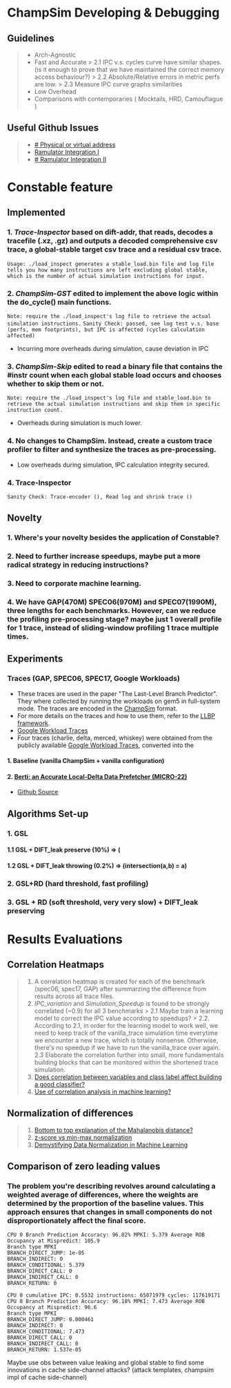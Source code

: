 # ChampSim Developing & Debugging
## Guidelines
> - Arch-Agnostic
> - Fast and Accurate
	> 2.1 IPC v.s. cycles curve have similar shapes. (is it enough to prove that we have maintained the correct memory access behaviour?)
	> 2.2 Absolute/Relative errors in metric perfs are low.
	> 2.3 Measure IPC curve graphs similarities
> - Low Overhead
> - Comparisons with contemporaries ( Mocktails, HRD, Camouflague )
## Useful Github Issues
 > - [# Physical or virtual address](https://github.com/ChampSim/ChampSim/issues/15)
 >  - [Ramulator Integration I](https://github.com/ChampSim/ChampSim/pull/390)
 > - [# Ramulator Integration II](https://github.com/ChampSim/ChampSim/pull/504)

# Constable feature
## Implemented
### 1.  *Trace-Inspector* based on dift-addr, that reads, decodes a tracefile (.xz, .gz) and outputs a decoded comprehensive csv trace, a global-stable target csv trace and a residual csv trace.
``` Usage: ./load_inspect generates a stable_load.bin file and log file tells you how many instructions are left excluding global stable, which is the number of actual simulation instructions for input. ```
### 2. *ChampSim-GST* edited to implement the above logic within the do_cycle() main functions.
``` Note: require the ./load_inspect's log file to retrieve the actual simulation instructions. ```
```Sanity Check: passed, see log test v.s. base (perfs, mem footprints), but IPC is affected (cycles calculation affected) ```
- Incurring more overheads during simulation, cause deviation in IPC
### 3. *ChampSim-Skip* edited to read a binary file that contains the #instr count when each global stable load occurs and chooses whether to skip them or not.
``` Note: require the ./load_inspect's log file and stable_load.bin to retrieve the actual simulation instructions and skip them in specific instruction count. ```
- Overheads during simulation is much lower.
### 4. No changes to ChampSim. Instead, create a custom trace profiler to filter and synthesize the traces as pre-processing.
- Low overheads during simulation, IPC calculation integrity secured.
### 4. Trace-Inspector
```Sanity Check: Trace-encoder (), Read log and shrink trace ()```

## Novelty
### 1. Where's your novelty besides the application of Constable?
### 2. Need to further increase speedups, maybe put a more radical strategy in reducing instructions?
### 3. Need to corporate machine learning.
### 4. We have GAP(470M) SPEC06(970M) and SPEC07(1990M), three lengths for each benchmarks. However, can we reduce the profiling pre-processing stage? maybe just 1 overall profile for 1 trace, instead of sliding-window profiling 1 trace multiple times.
## Experiments
### Traces (GAP, SPEC06, SPEC17, Google Workloads)
 - These traces are used in the paper "The Last-Level Branch Predictor". They where collected by running the workloads on gem5 in full-system mode. The traces are encoded in the [ChampSim](https://github.com/ChampSim/ChampSim) format.
- For more details on the traces and how to use them, refer to the [LLBP framework](https://github.com/dhschall/LLBP).
- [Google Workload Traces](https://dynamorio.org/google_workload_traces.html)
- Four traces (charlie, delta, merced, whiskey) were obtained from the publicly available [Google Workload Traces](https://dynamorio.org/google_workload_traces.html), converted into the  
#### 1. Baseline (vanilla ChampSim + vanilla configuration)
#### 2. [Berti: an Accurate Local-Delta Data Prefetcher (MICRO-22)](https://dl.acm.org/doi/10.1109/MICRO56248.2022.00072)
- [Github Source](https://github.com/agusnt/ChampSim/tree/master/prefetcher/berti)


## Algorithms Set-up
### 1. GSL
#### 1.1 GSL + DIFT_leak preserve (10%) => (
#### 1.2 GSL + DIFT_leak throwing (0.2%) => (intersection(a,b) = a)
### 2. GSL+RD (hard threshold, fast profiling)
### 3. GSL + RD (soft threshold, very very slow) + DIFT_leak preserving
### 
# Results Evaluations
## Correlation Heatmaps 
> 1. A correlation heatmap is created for each of the benchmark (spec06, spec17, GAP) after summarzing the difference from results across all trace files.
> 2. *IPC_variation* and *Simulation_Speedup* is found to be strongly correlated (~0.9) for all 3 benchmarks
	> 2.1 Maybe train a learning model to correct the IPC value according to speedups?
	> 2.2. According to 2.1, in order for the learning model to work well, we need to keep track of the vanilla_trace simulation time everytime we encounter a new trace, which is totally nonsense. Otherwise, there's no speedup if we have to run the vanilla_trace over again.
	2.3 Elaborate the correlation further into small, more fundamentals building blocks that can be monitored within the shortened trace simulation.
> 3. [Does correlation between variables and class label affect building a good classifier?](https://stats.stackexchange.com/questions/263531/does-correlation-between-variables-and-class-label-affect-building-a-good-classi)
> 4. [Use of correlation analysis in machine learning?](https://stats.stackexchange.com/questions/481457/use-of-correlation-analysis-in-machine-learning)
## Normalization of differences 
>  1.  [Bottom to top explanation of the Mahalanobis distance?](https://stats.stackexchange.com/questions/62092/bottom-to-top-explanation-of-the-mahalanobis-distance)
>  2.  [z-score vs min-max normalization](https://stats.stackexchange.com/questions/547446/z-score-vs-min-max-normalization)
>  3. [Demystifying Data Normalization in Machine Learning](https://medium.com/@weidagang/demystifying-machine-learning-normalization-0cdb8b281234#:~:text=Min-max%20normalization%20scales%20the,a%20standard%20deviation%20of%201.)


## Comparison of zero leading values
### The problem you're describing revolves around calculating a weighted average of differences, where the weights are determined by the proportion of the baseline values. This approach ensures that changes in small components do not disproportionately affect the final score.
```CPU 0 cumulative IPC: 0.5272 instructions: 100000004 cycles: 189696853
CPU 0 Branch Prediction Accuracy: 96.02% MPKI: 5.379 Average ROB Occupancy at Mispredict: 105.9
Branch type MPKI
BRANCH_DIRECT_JUMP: 1e-05
BRANCH_INDIRECT: 0
BRANCH_CONDITIONAL: 5.379
BRANCH_DIRECT_CALL: 0
BRANCH_INDIRECT_CALL: 0
BRANCH_RETURN: 0
```
```
CPU 0 cumulative IPC: 0.5532 instructions: 65071979 cycles: 117619171
CPU 0 Branch Prediction Accuracy: 96.18% MPKI: 7.473 Average ROB Occupancy at Mispredict: 96.6
Branch type MPKI
BRANCH_DIRECT_JUMP: 0.000461
BRANCH_INDIRECT: 0
BRANCH_CONDITIONAL: 7.473
BRANCH_DIRECT_CALL: 0
BRANCH_INDIRECT_CALL: 0
BRANCH_RETURN: 1.537e-05
```


Maybe use obs between value leaking and global stable to find some innovations in cache side-channel attacks? (attack templates, champsim impl of cache side-channel)
<!--stackedit_data:
eyJoaXN0b3J5IjpbLTEwNDg4MzEwNzQsMzIyMjI0LDU0NTk1Nj
I3MiwtMTI2NDc4NjMzMywtNDk3NTQ5ODAsLTk5OTk1NTgwMCwy
MjQ1NTc1MTUsNjQxMjMyMDYzLC03NTc2MDI1ODQsMTUyMDEwNj
kwNSw2NzU4MjM5OTEsLTQ1OTM0NDkxMSwtMTE2NDI2MjUwNSwt
MTgxMjYxMjg5MSw0NDc3NDI1OTUsMTYwNzMxMDc1NCwyMTAxND
kzNDMyLC01ODE1MzI3NDcsLTEzNzc3MTU4OTQsLTM4NzY0Nzk5
XX0=
-->